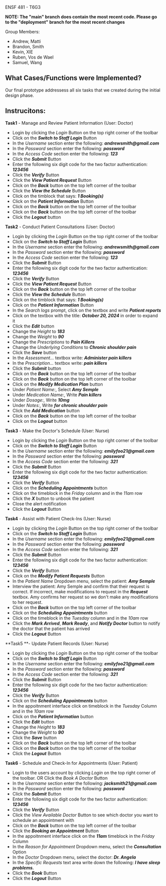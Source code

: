 ENSF 481 - T6G3

**NOTE: The "main" branch does contain the most recent code. Please go to the "deployment" branch for the most recent changes**

Group Members:
- Andrew, Matti
- Brandon, Smith
- Kevin, XIE
- Ruben, Vos de Wael
- Samuel, Wang

**What Cases/Functions were Implemented?**
-
Our final prototype addressess all six tasks that we created during the initial design phase.

**Instrucitons:**
-

**Task1** - Manage and Review Patient Information (User: Doctor)
- Login by clicking the _Login_ Button on the top right corner of the toolbar
- Click on the _**Switch to Staff Login**_ Button
- In the _Username_ section enter the following: **_andrewsmith@gmail.com_**
- In the _Password_ section enter the following: **_password_**
- In the _Access Code_ section enter the following: **_123_**
- Click the **_Submit_** Button
- Enter the following six digit code for the two factor authentication: **_123456_**
- Click the **_Verify_** Button
- Click the **_View Patient Request_** Button
- Click on the _**Back**_ button on the top left corner of the toolbar
- Click the **_View the Schedule_** Button
- Click on the timblock that says: _**1 Booking(s)**_
- Click on the **_Patient Information_** Button
- Click on the _**Back**_ button on the top left corner of the toolbar
- Click on the _**Back**_ button on the top left corner of the toolbar
- Click the _**Logout**_ button

**Task2** - Conduct Patient Consultations (User: Doctor)
- Login by clicking the _Login_ Button on the top right corner of the toolbar
- Click on the _**Switch to Staff Login**_ Button
- In the _Username_ section enter the following: **_andrewsmith@gmail.com_**
- In the _Password_ section enter the following: **_password_**
- In the _Access Code_ section enter the following: **_123_**
- Click the **_Submit_** Button
- Enter the following six digit code for the two factor authentication: **_123456_**
- Click the **_Verify_** Button
- Click the **_View Patient Request_** Button
- Click on the _**Back**_ button on the top left corner of the toolbar
- Click the **_View the Schedule_** Button
- Click on the timblock that says: _**1 Booking(s)**_
- Click on the **_Patient Information_** Button
- In the _Search logs_ prompt, click on the textbox and write _**Patient reports**_
- Click on the textbox with the title: _**October 20, 2024**_ in order to expand it
- Click the _**Edit**_ button
- Change the _Height_ to _**183**_
- Change the _Weight_ to _**90**_
- Change the _Prescriptions_ to **_Pain Killers_**
- Change the _Underlying Conditions_ to _**Chronic shoulder pain**_
- Click the _**Save**_ button
- In the _Assessment..._ textbox write: _**Administer pain killers**_
- In the _Prescription..._ textbox write: _**pain killers**_
- Click the **_Submit_** button
- Click on the _**Back**_ button on the top left corner of the toolbar
- Click on the _**Back**_ button on the top left corner of the toolbar
- Click on the _**Modify Medication Plan**_ button
- Under _Patient Name:_, Select _**Amy Semple**_
- Under _Medication Name:_, Write _**Pain killers**_
- Under _Dosage:_, Write _**10mg**_
- Under _Notes:_, Write _**for chronic shoulder pain**_
- Click the _**Add Medication**_ button
- Click on the _**Back**_ button on the top left corner of the toolbar
- Click on the _**Logout**_ button

**Task3** - Make the Doctor's Schedule (User: Nurse)
- Login by clicking the _Login_ Button on the top right corner of the toolbar
- Click on the _**Switch to Staff Login**_ Button
- In the _Username_ section enter the following: **_emilyfoo21@gmail.com_**
- In the _Password_ section enter the following: **_password_**
- In the _Access Code_ section enter the following: **_321_**
- Click the **_Submit_** Button
- Enter the following six digit code for the two factor authentication: **_123456_**
- Click the **_Verify_** Button
- Click on the _**Scheduling Appointments**_ button
- Click on the timeblock in the _Friday_ column and in the _11am_ row
- Click the _**X**_ button to unbook the patient
- Close the alert notification
- Click the **_Logout_** Button

**Task4** - Assist with Patient Check-Ins (User: Nurse)
- Login by clicking the _Login_ Button on the top right corner of the toolbar
- Click on the _**Switch to Staff Login**_ Button
- In the _Username_ section enter the following: **_emilyfoo21@gmail.com_**
- In the _Password_ section enter the following: **_password_**
- In the _Access Code_ section enter the following: **_321_**
- Click the **_Submit_** Button
- Enter the following six digit code for the two factor authentication: **_123456_**
- Click the **_Verify_** Button
- Click on the _**Modify Patient Requests**_ Button
- In the _Patient Name_ Dropdown menu, select the patient: _**Amy Semple**_
- Interview the patient: Amy Semple and confirm that their request is correct. If incorrect, make modifications to request in the _**Request**_ textbox. Amy confirms her request so we don't make any modifications to her request.
- Click on the _**Back**_ button on the top left corner of the toolbar
- Click on the _**Scheduling Appointments**_ button
- Click on the timeblock in the _Tuesday_ column and in the _10am_ row
- Click the _**Mark Arrived**_, _**Mark Ready**_, and _**Notify Doctor**_ button to notify the doctor that the patient has arrived
- Click the **_Logout_** Button

**Task5 **- Update Patient Records (User: Nurse)
- Login by clicking the _Login_ Button on the top right corner of the toolbar
- Click on the _**Switch to Staff Login**_ Button
- In the _Username_ section enter the following: **_emilyfoo21@gmail.com_**
- In the _Password_ section enter the following: **_password_**
- In the _Access Code_ section enter the following: **_321_**
- Click the **_Submit_** Button
- Enter the following six digit code for the two factor authentication: **_123456_**
- Click the **_Verify_** Button
- Click on the _**Scheduling Appointments**_ button
- In the appoitnment interface click on timeblock in the _Tuesday_ Column and in the _10am_ row
- Click on the _**Patient Information**_ button
- Click the _**Edit**_ button
- Change the _Height_ to _**183**_
- Change the _Weight_ to _**90**_
- Click the _**Save**_ button
- Click on the _**Back**_ button on the top left corner of the toolbar
- Click on the _**Back**_ button on the top left corner of the toolbar
- Click the **_Logout_** Button

**Task6** - Schedule and Check-In for Appointments (User: Patient)
- Login to the users account by clicking _Login_ on the top right corner of the toolbar. OR Click the _Book A Doctor_ Button
- In the _Username_ section enter the following: **_jacksmith21@gmail.com_**
- In the _Password_ section enter the following: **_password_**
- Click the **_Submit_** Button
- Enter the following six digit code for the two factor authentication: **_123456_**
- Click the **_Verify_** Button
- Click the _View Available Doctor_ Button to see which doctor you want to schedule an appointment with
- Click on the _**Back**_ button on the top left corner of the toolbar
- Click the **_Booking an Appointment_** Button
- In the appoitnment interface click on the _**11am**_ timeblock in the _Friday_ Column
- In the _Reason for Appointment_ Dropdown menu, select the _**Consultation**_ Option
- In the _Doctor_ Dropdown menu, select the doctor: _**Dr. Angela**_
- In the _Specific Requests_ text area write down the following: _**I have sleep problems.**_
- Click the **_Book_** Button
- Click the **_Logout_** Button
